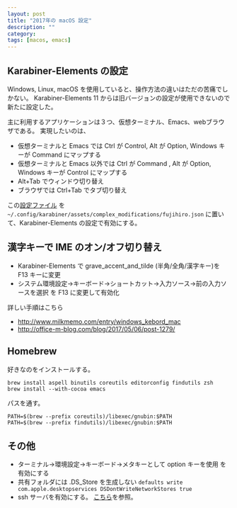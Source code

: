 ```yaml
---
layout: post
title: "2017年の macOS 設定"
description: ""
category: 
tags: [macos, emacs]
---
```


## Karabiner-Elements の設定

Windows, Linux, macOS を使用していると、操作方法の違いはただの苦痛でしかない。
Karabiner-Elements 11 からは旧バージョンの設定が使用できないので新たに設定した。

主に利用するアプリケーションは３つ、仮想ターミナル、Emacs、webブラウザである。
実現したいのは、

* 仮想ターミナルと Emacs では Ctrl が Control, Alt が Option, Windows キーが Command にマップする
* 仮想ターミナルと Emacs 以外では Ctrl が Command , Alt が Option, Windows キーが Control にマップする
* Alt+Tab でウィンドウ切り替え
* ブラウザでは Ctrl+Tab でタブ切り替え

この[設定ファイル](https://gist.github.com/fujii/c77b51d62947bb318389d925dbaf2224)
を `~/.config/karabiner/assets/complex_modifications/fujihiro.json` に置いて、Karabiner-Elements の設定で有効にする。

## 漢字キーで IME のオン/オフ切り替え

* Karabiner-Elements で grave_accent_and_tilde (半角/全角/漢字キー)を F13 キーに変更
* システム環境設定→キーボード→ショートカット→入力ソース→前の入力ソースを選択 を F13 に変更して有効化

詳しい手順はこちら

* <http://www.milkmemo.com/entry/windows_kebord_mac>
* <http://office-m-blog.com/blog/2017/05/06/post-1279/>

## Homebrew

好きなのをインストールする。

    brew install aspell binutils coreutils editorconfig findutils zsh
    brew install --with-cocoa emacs

パスを通す。

    PATH=$(brew --prefix coreutils)/libexec/gnubin:$PATH
    PATH=$(brew --prefix findutils)/libexec/gnubin:$PATH


## その他

* ターミナル→環境設定→キーボード→メタキーとして option キーを使用 を有効にする
* 共有フォルダには .DS_Store を生成しない `defaults write com.apple.desktopservices DSDontWriteNetworkStores true`
* ssh サーバを有効にする。 [こちら](https://pc-karuma.net/mac-ssh-login/)を参照。
